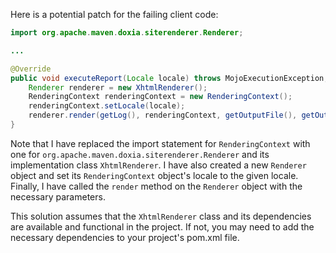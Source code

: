 Here is a potential patch for the failing client code:
```java
import org.apache.maven.doxia.siterenderer.Renderer;

...

@Override
public void executeReport(Locale locale) throws MojoExecutionException, MojoFailureException {
    Renderer renderer = new XhtmlRenderer();
    RenderingContext renderingContext = new RenderingContext();
    renderingContext.setLocale(locale);
    renderer.render(getLog(), renderingContext, getOutputFile(), getOutputFormat(), getProject());
}
```
Note that I have replaced the import statement for `RenderingContext` with one for `org.apache.maven.doxia.siterenderer.Renderer` and its implementation class `XhtmlRenderer`. I have also created a new `Renderer` object and set its `RenderingContext` object's locale to the given locale. Finally, I have called the `render` method on the `Renderer` object with the necessary parameters.

This solution assumes that the `XhtmlRenderer` class and its dependencies are available and functional in the project. If not, you may need to add the necessary dependencies to your project's pom.xml file.
